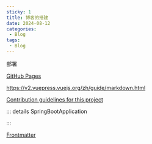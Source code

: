 ```yaml
---
sticky: 1
title: 博客的搭建
date: 2024-08-12
categories:
 - Blog
tags:
 - Blog
---
```


部署

[GitHub Pages](https://v2.vuepress.vuejs.org/zh/guide/deployment.html#github-pages)

https://v2.vuepress.vuejs.org/zh/guide/markdown.html

[Contribution guidelines for this project](/blogs/other/booklist.md)

::: details SpringBootApplication

:::

[Frontmatter](https://yiov.github.io/guide/frontmatter.html)